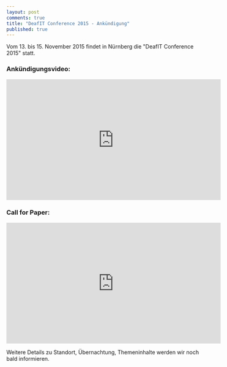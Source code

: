 ```yaml
---
layout: post
comments: true
title: "DeafIT Conference 2015 - Ankündigung"
published: true
---
```



Vom 13. bis 15. November 2015 findet in Nürnberg die "DeafIT Conference 2015" statt.

### Ankündigungsvideo:
<iframe width="560" height="315" src="https://www.youtube.com/embed/IgYucwI3lWE" frameborder="0" cc_load_policy="1"></iframe>

### Call for Paper:
<iframe width="560" height="315" src="https://www.youtube.com/embed/QNDi-0RWkl4" frameborder="0" cc_load_policy="1"></iframe>

Weitere Details zu Standort, Übernachtung, Themeninhalte werden wir noch bald informieren.
